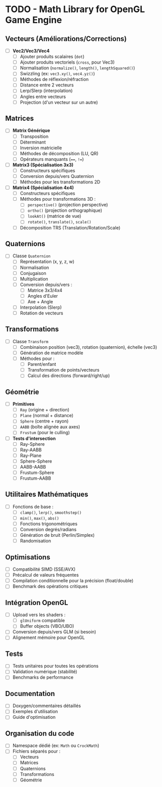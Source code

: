 ﻿# TODO - Math Library for OpenGL Game Engine

## Vecteurs (Améliorations/Corrections)
- [ ] **Vec2/Vec3/Vec4**
  - [ ] Ajouter produits scalaires (`dot`)
  - [ ] Ajouter produits vectoriels (`cross`, pour Vec3)
  - [ ] Normalisation (`normalize()`, `length()`, `lengthSquared()`)
  - [ ] Swizzling (ex: `vec3.xy()`, `vec4.yz()`)
  - [ ] Méthodes de réflexion/réfraction
  - [ ] Distance entre 2 vecteurs
  - [ ] Lerp/Slerp (interpolation)
  - [ ] Angles entre vecteurs
  - [ ] Projection (d'un vecteur sur un autre)

## Matrices
- [ ] **Matrix Générique**
  - [ ] Transposition
  - [ ] Déterminant
  - [ ] Inversion matricielle
  - [ ] Méthodes de décomposition (LU, QR)
  - [ ] Opérateurs manquants (`==`, `!=`)

- [ ] **Matrix3 (Spécialisation 3x3)**
  - [ ] Constructeurs spécifiques
  - [ ] Conversion depuis/vers Quaternion
  - [ ] Méthodes pour les transformations 2D

- [ ] **Matrix4 (Spécialisation 4x4)**
  - [ ] Constructeurs spécifiques
  - [ ] Méthodes pour transformations 3D :
    - [ ] `perspective()` (projection perspective)
    - [ ] `ortho()` (projection orthographique)
    - [ ] `lookAt()` (matrice de vue)
    - [ ] `rotate()`, `translate()`, `scale()`
  - [ ] Décomposition TRS (Translation/Rotation/Scale)

## Quaternions
- [ ] Classe `Quaternion`
  - [ ] Représentation (x, y, z, w)
  - [ ] Normalisation
  - [ ] Conjugaison
  - [ ] Multiplication
  - [ ] Conversion depuis/vers :
    - [ ] Matrice 3x3/4x4
    - [ ] Angles d'Euler
    - [ ] Axe + Angle
  - [ ] Interpolation (Slerp)
  - [ ] Rotation de vecteurs

## Transformations
- [ ] Classe `Transform`
  - [ ] Combinaison position (vec3), rotation (quaternion), échelle (vec3)
  - [ ] Génération de matrice modèle
  - [ ] Méthodes pour :
    - [ ] Parent/enfant
    - [ ] Transformation de points/vecteurs
    - [ ] Calcul des directions (forward/right/up)

## Géométrie
- [ ] **Primitives**
  - [ ] `Ray` (origine + direction)
  - [ ] `Plane` (normal + distance)
  - [ ] `Sphere` (centre + rayon)
  - [ ] `AABB` (boîte alignée aux axes)
  - [ ] `Frustum` (pour le culling)
  
- [ ] **Tests d'intersection**
  - [ ] Ray-Sphere
  - [ ] Ray-AABB
  - [ ] Ray-Plane
  - [ ] Sphere-Sphere
  - [ ] AABB-AABB
  - [ ] Frustum-Sphere
  - [ ] Frustum-AABB

## Utilitaires Mathématiques
- [ ] Fonctions de base :
  - [ ] `clamp()`, `lerp()`, `smoothstep()`
  - [ ] `min()`, `max()`, `abs()`
  - [ ] Fonctions trigonométriques
  - [ ] Conversion degrés/radians
  - [ ] Génération de bruit (Perlin/Simplex)
  - [ ] Randomisation

## Optimisations
- [ ] Compatibilité SIMD (SSE/AVX)
- [ ] Précalcul de valeurs fréquentes
- [ ] Compilation conditionnelle pour la précision (float/double)
- [ ] Benchmark des opérations critiques

## Intégration OpenGL
- [ ] Upload vers les shaders :
  - [ ] `glUniform` compatible
  - [ ] Buffer objects (VBO/UBO)
- [ ] Conversion depuis/vers GLM (si besoin)
- [ ] Alignement mémoire pour OpenGL

## Tests
- [ ] Tests unitaires pour toutes les opérations
- [ ] Validation numérique (stabilité)
- [ ] Benchmarks de performance

## Documentation
- [ ] Doxygen/commentaires détaillés
- [ ] Exemples d'utilisation
- [ ] Guide d'optimisation

## Organisation du code
- [ ] Namespace dédié (ex: `Math` ou `CrockMath`)
- [ ] Fichiers séparés pour :
  - [ ] Vecteurs
  - [ ] Matrices
  - [ ] Quaternions
  - [ ] Transformations
  - [ ] Géométrie